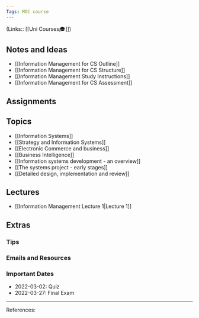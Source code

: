 ```yaml
---
Tags: MOC course
---
```

(Links:: [[Uni Courses🎓]])
## Notes and Ideas
- [[Information Management for CS Outline]]
- [[Information Management for CS Structure]]
- [[Information Management Study Instructions]]
- [[Information Management for CS Assessment]]
## Assignments
## Topics
- [[Information Systems]]
- [[Strategy and Information Systems]]
- [[Electronic Commerce and business]]
- [[Business Intelligence]]
- [[Information systems development - an overview]]
- [[The systems project - early stages]]
- [[Detailed design, implementation and review]]
## Lectures
- [[Information Management Lecture 1|Lecture 1]]
## Extras
### Tips
### Emails and Resources
### Important Dates
- 2022-03-02: Quiz
- 2022-03-27: Final Exam
___
References:
